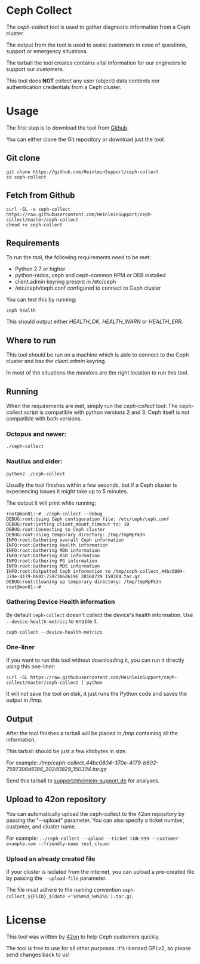 # Ceph Collect
The *ceph-collect* tool is used to gather diagnostic information from a Ceph cluster.

The output from the tool is used to assist customers in case of questions, support or emergency situations.

The tarball the tool creates contains vital information for our engineers to support our customers.

This tool does **NOT** collect any user (object) data contents nor authentication credentials from a Ceph cluster.

# Usage
The first step is to download the tool from [Github](https://github.com/HeinleinSupport/ceph-collect).

You can either clone the Git repository or download just the tool:

## Git clone
```
git clone https://github.com/HeinleinSupport/ceph-collect
cd ceph-collect
```

## Fetch from Github
```
curl -SL -o ceph-collect https://raw.githubusercontent.com/HeinleinSupport/ceph-collect/master/ceph-collect
chmod +x ceph-collect
```

## Requirements
To run the tool, the following requirements need to be met:
* Python 2.7 or higher
* python-rados, ceph and ceph-common RPM or DEB installed
* client.admin keyring present in /etc/ceph
* /etc/ceph/ceph.conf configured to connect to Ceph cluster

You can test this by running:

``ceph health``

This should output either *HEALTH_OK*, *HEALTH_WARN* or *HEALTH_ERR*.

## Where to run
This tool should be run on a machine which is able to connect to the Ceph cluster and has the *client.admin* keyring.

In most of the situations the *monitors* are the right location to run this tool.

## Running
When the requirements are met, simply run the *ceph-collect* tool:
The ceph-collect script is compatible with python versions 2 and 3. Ceph itself is not compatible with both versions.

### Octopus and newer:

``./ceph-collect``

### Nautilus and older:

``python2 ./ceph-collect``

Usually the tool finishes within a few seconds, but if a Ceph cluster is experiencing issues it might take up to 5 minutes.

The output it will print while running:


```
root@mon01:~# ./ceph-collect --debug
DEBUG:root:Using Ceph configuration file: /etc/ceph/ceph.conf
DEBUG:root:Setting client_mount_timeout to: 10
DEBUG:root:Connecting to Ceph cluster
DEBUG:root:Using temporary directory: /tmp/tmpMpFk3n
INFO:root:Gathering overall Ceph information
INFO:root:Gathering Health information
INFO:root:Gathering MON information
INFO:root:Gathering OSD information
INFO:root:Gathering PG information
INFO:root:Gathering MDS information
INFO:root:Outputted Ceph information to /tmp/ceph-collect_44bc0804-370e-4179-b602-7597306d6196_20160729_150304.tar.gz
DEBUG:root:Cleaning up temporary directory: /tmp/tmpMpFk3n
root@mon01:~#
```
### Gathering Device Health information
By default  ``ceph-collect`` doesn't collect the device's health information. Use ``--device-health-metrics`` to enable it.

``ceph-collect --device-health-metrics``

### One-liner
If you want to run this tool without downloading it, you can run it directly using this one-liner:

``curl -SL https://raw.githubusercontent.com/HeinleinSupport/ceph-collect/master/ceph-collect | python``

It will not save the tool on disk, it just runs the Python code and saves the output in */tmp*.


## Output
After the tool finishes a tarball will be placed in */tmp* containing all the information.

This tarball should be just a few kilobytes in size.

For example: */tmp/ceph-collect_44bc0804-370e-4179-b602-7597306d6196_20240829_150304.tar.gz*

Send this tarball to [support@heinlein-support.de](mailto:support@heinlein-support.de) for analyses.

## Upload to 42on repository
You can automatically upload the ceph-collect to the 42on repository by passing the "--upload" parameter. You can also specify a ticket number, customer, and cluster name.

For example:
``../ceph-collect --upload --ticket CON-999 --customer example.com --friendly-name test_clsuer``

### Upload an already created file
If your cluster is isolated from the internet, you can upload a pre-created file by passing the ``--upload-file`` parameter. 

The file must adhere to the naming convention ``ceph-collect_${FSID}_$(date +'%Y%m%d_%H%I%S').tar.gz``.


# License
This tool was written by [42on](http://www.42on.com/) to help Ceph customers quickly.

The tool is free to use for all other purposes. It's licensed GPLv2, so please send changes back to us!
